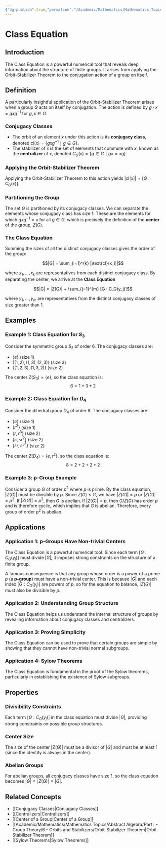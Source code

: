 ```yaml
---
{"dg-publish":true,"permalink":"/Academic/Mathematics/Mathematics Topics/Abstract Algebra/Part I - Group Theory/6 - Orbits and Stabilizers/Class Equation/"}
---
```



# Class Equation

## Introduction

The Class Equation is a powerful numerical tool that reveals deep information about the structure of finite groups. It arises from applying the Orbit-Stabilizer Theorem to the conjugation action of a group on itself.

## Definition

A particularly insightful application of the Orbit-Stabilizer Theorem arises when a group $G$ acts on itself by conjugation. The action is defined by $g \cdot x = gxg^{-1}$ for $g, x \in G$.

### Conjugacy Classes

- The orbit of an element $x$ under this action is its **conjugacy class**, denoted $\text{cl}(x) = \{gxg^{-1} \mid g \in G\}$.
- The stabilizer of $x$ is the set of elements that commute with $x$, known as the **centralizer** of $x$, denoted $C_G(x) = \{g \in G \mid gx = xg\}$.

### Applying the Orbit-Stabilizer Theorem

Applying the Orbit-Stabilizer Theorem to this action yields $|\text{cl}(x)| = [G : C_G(x)]$.

### Partitioning the Group

The set $G$ is partitioned by its conjugacy classes. We can separate the elements whose conjugacy class has size 1. These are the elements for which $gxg^{-1} = x$ for all $g \in G$, which is precisely the definition of the **center** of the group, $Z(G)$.

### The Class Equation

Summing the sizes of all the distinct conjugacy classes gives the order of the group:

$$|G| = \sum_{i=1}^{k} |\text{cl}(x_i)|$$

where $x_1, \ldots, x_k$ are representatives from each distinct conjugacy class. By separating the center, we arrive at the **Class Equation**:

$$|G| = |Z(G)| + \sum_{j=1}^{m} [G : C_G(y_j)]$$

where $y_1, \ldots, y_m$ are representatives from the distinct conjugacy classes of size greater than 1.

## Examples

### Example 1: Class Equation for $S_3$

Consider the symmetric group $S_3$ of order 6. The conjugacy classes are:
- $\{e\}$ (size 1)
- $\{(1,2), (1,3), (2,3)\}$ (size 3)
- $\{(1,2,3), (1,3,2)\}$ (size 2)

The center $Z(S_3) = \{e\}$, so the class equation is:
$$6 = 1 + 3 + 2$$

### Example 2: Class Equation for $D_4$

Consider the dihedral group $D_4$ of order 8. The conjugacy classes are:
- $\{e\}$ (size 1)
- $\{r^2\}$ (size 1)
- $\{r, r^3\}$ (size 2)
- $\{s, sr^2\}$ (size 2)
- $\{sr, sr^3\}$ (size 2)

The center $Z(D_4) = \{e, r^2\}$, so the class equation is:
$$8 = 2 + 2 + 2 + 2$$

### Example 3: p-Group Example

Consider a group $G$ of order $p^2$ where $p$ is prime. By the class equation, $|Z(G)|$ must be divisible by $p$. Since $Z(G) \leq G$, we have $|Z(G)| = p$ or $|Z(G)| = p^2$. If $|Z(G)| = p^2$, then $G$ is abelian. If $|Z(G)| = p$, then $G/Z(G)$ has order $p$ and is therefore cyclic, which implies that $G$ is abelian. Therefore, every group of order $p^2$ is abelian.

## Applications

### Application 1: p-Groups Have Non-trivial Centers

The Class Equation is a powerful numerical tool. Since each term $[G : C_G(y_j)]$ must divide $|G|$, it imposes strong constraints on the structure of a finite group.

A famous consequence is that any group whose order is a power of a prime $p$ (a **p-group**) must have a non-trivial center. This is because $|G|$ and each index $[G : C_G(y_j)]$ are powers of $p$, so for the equation to balance, $|Z(G)|$ must also be divisible by $p$.

### Application 2: Understanding Group Structure

The Class Equation helps us understand the internal structure of groups by revealing information about conjugacy classes and centralizers.

### Application 3: Proving Simplicity

The Class Equation can be used to prove that certain groups are simple by showing that they cannot have non-trivial normal subgroups.

### Application 4: Sylow Theorems

The Class Equation is fundamental in the proof of the Sylow theorems, particularly in establishing the existence of Sylow subgroups.

## Properties

### Divisibility Constraints
Each term $[G : C_G(y_j)]$ in the class equation must divide $|G|$, providing strong constraints on possible group structures.

### Center Size
The size of the center $|Z(G)|$ must be a divisor of $|G|$ and must be at least 1 (since the identity is always in the center).

### Abelian Groups
For abelian groups, all conjugacy classes have size 1, so the class equation becomes $|G| = |Z(G)| = |G|$.

## Related Concepts

- [[Conjugacy Classes\|Conjugacy Classes]]
- [[Centralizers\|Centralizers]]
- [[Center of a Group\|Center of a Group]]
- [[Academic/Mathematics/Mathematics Topics/Abstract Algebra/Part I - Group Theory/6 - Orbits and Stabilizers/Orbit-Stabilizer Theorem\|Orbit-Stabilizer Theorem]]
- [[Sylow Theorems\|Sylow Theorems]] 
